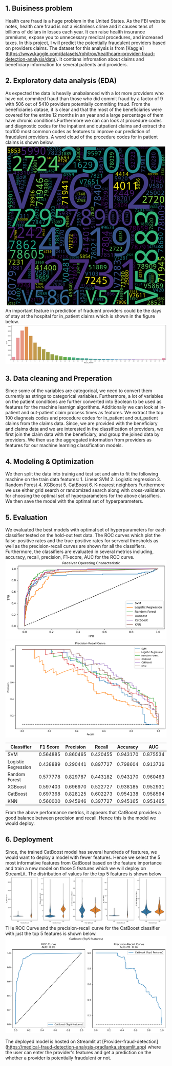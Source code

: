 
## 1. Buisiness problem
Health care fraud  is a huge problem in the United States. As the FBI website notes, health care fraud is not a victimless crime and it causes tens of billions of dollars in losses each year. It can raise health insurance premiums, expose you to unnecessary medical procedures, and increased taxes. In this project, I will predict the potentially fraudulent providers based on providers claims. The dataset for this analysis is from [Kaggle] (https://www.kaggle.com/datasets/rohitrox/healthcare-provider-fraud-detection-analysis/data). It contians infromation about claims and beneficiary information for several patients and providers.

## 2. Exploratory data analysis (EDA) 
As expected the data is heavily unabalanced with a lot more providers who have not commited fraud than those who did commit fraud by a factor of 9 with 506 out of 5410 providers potentially commiting fraud. From the beneficiaries datase, it is clear and that the most of the beneficiaries were covered for the entire 12 months in an year and a large percentage of them have chronic conditions.Furthermore we can can look at procedure codes and diagnostic codes for the inpatient and outpatient claims and extract the top100 most common codes as features to improve our prediction of fraudulent providers. A word cloud of the procedure codes for in patient claims is shown below.
<img title="Out patient Claim diagnostic codes" alt="Alt text" src="/images/ClaimsDiagnosisOutpatient.png">
An important feature in prediction of fraduent providers could be the days of stay at the hospital for in_patient claims which is shown in the figure below.
<img title="Days spent in Hosptial for in patients" alt="Alt text" src="/images/DaysInHospital.png">

## 3. Data cleaning and Preperation
Since some of the variables are categorical, we need to convert them currently as strings to categorical variables. Furthermore, a lot of variables on the patient conditions are further converted into Boolean to be used as features for the machine learnign algorithms.  Additionally we can look at in-patient and out-patient claim process times as features. We extract the top 100 diagnosis codes and procedure codes for  in_patient and out_patient claims from the claims data. Since, we are provided with the beneficiary and claims data and we are interested  in the classification of providers, we first join the claim data with the beneficiary, and group the joined data by providers. We then use the aggregated information from providers as features for our machine learning classification models.

## 4. Modeling & Optimization
We then split the data into trainig and test set and aim to fit the following machine on the train data features:
    1. Linear SVM
    2. Logistic regression
    3. Random Forest
    4. XGBoost
    5. CatBoost 
    6. K-nearest neighbors
Furthermore we use either grid search or randomized search along with cross-validation for choosing the optimal set of hyperparameters for the above classifiers. We then save the model with the optimal set of hyperparameters.

## 5. Evaluation
We evaluated the best models with optimal set of hyperparameters  for each classifier tested on the hold-out test data. The ROC curves which plot the false-positive rates and the true-positive rates for serveral thresholds as well as the precision-recall curves are shown for all the classifiers. Furthermore, the classifiers are evaluated in several metrics including, accuracy, recall, precision, F1-score, AUC for the ROC curve.
<img title="ROC Curves" alt="Alt text" src="/images/ROCCurve.png">
<img title="Precision-Recall Curves" alt="Alt text" src="/images/PRCurve.png">

|           Classifier | F1 Score |Precision |  Recall  | Accuracy |   AUC    |
|  ------------------- | -------- | -------- | -------- | -------- | -------  |
|                  SVM | 0.564885 | 0.860465 | 0.420455 | 0.943170 | 0.875534 |
|  Logistic Regression | 0.438889 | 0.290441 | 0.897727 | 0.798604 | 0.913736 |
|        Random Forest | 0.577778 | 0.829787 | 0.443182 | 0.943170 | 0.960463 |
|              XGBoost | 0.597403 | 0.696970 | 0.522727 | 0.938185 | 0.952931 |
|             CatBoost | 0.697368 | 0.828125 | 0.602273 | 0.954138 | 0.958594 |
|                  KNN | 0.560000 | 0.945946 | 0.397727 | 0.945165 | 0.951465 |

From the above performance metrics, it appears that CatBoost provides a good balance between precision and recall. Hence this is the model we would deploy.

## 6. Deployment
Since, the trained CatBoost model has several hundreds of features, we would want to deploy a model with fewer features. Hence we select the 5 most informative features from CatBoost based on the feature importance and train a new model on those 5 features which we will deploy on StreamLit. 
The distribution of values for the top 5 features is shown below
<img title="Top 5 most important features" alt="Alt text" src="/images/Top5Features.png">
THe ROC Curve and the precision-recall curve for the CatBoost classifier with just the top 5 features is shown below. 
<img title="PR and ROC curves" alt="Alt text" src="/images/CatBoost5.png">

The deployed model is hosted on Streamlit at [Provider-fraud-detection] (https://medical-fraud-detection-analysis-pradlanka.streamlit.app) where the user can enter the provider's features  and get a prediction on the whether a provider is potentially fraudulent or not.